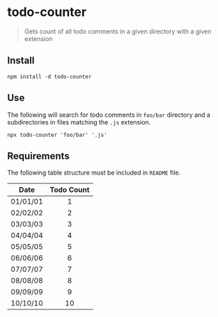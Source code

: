 # todo-counter
> Gets count of all todo comments in a given directory with a given extension


## Install

    npm install -d todo-counter


## Use
The following will search for todo comments in `foo/bar` directory and a subdirectories in files matching the `.js` extension.

    npx todo-counter 'foo/bar' '.js'


## Requirements
The following table structure must be included in `README` file.

| Date | Todo Count |
| :---:| :---:|
|<date>01/01/01|<todoCounter>1|
|<date>02/02/02|<todoCounter>2|
|<date>03/03/03|<todoCounter>3|
|<date>04/04/04|<todoCounter>4|
|<date>05/05/05|<todoCounter>5|
|<date>06/06/06|<todoCounter>6|
|<date>07/07/07|<todoCounter>7|
|<date>08/08/08|<todoCounter>8|
|<date>09/09/09|<todoCounter>9|
|<date>10/10/10|<todoCounter>10|